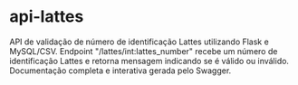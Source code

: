 # api-lattes
API de validação de número de identificação Lattes utilizando Flask e MySQL/CSV. Endpoint "/lattes/int:lattes_number" recebe um número de identificação Lattes e retorna mensagem indicando se é válido ou inválido. Documentação completa e interativa gerada pelo Swagger.
